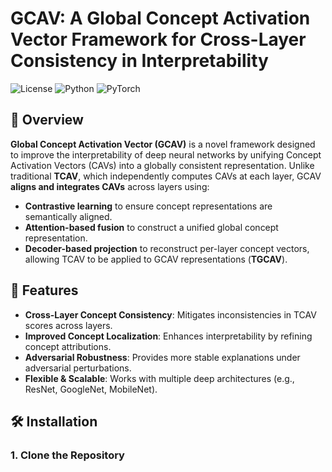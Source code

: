 # GCAV: A Global Concept Activation Vector Framework for Cross-Layer Consistency in Interpretability

![License](https://img.shields.io/badge/license-MIT-blue.svg)
![Python](https://img.shields.io/badge/python-3.8%2B-blue)
![PyTorch](https://img.shields.io/badge/PyTorch-1.9%2B-orange)

## 🧩 Overview

**Global Concept Activation Vector (GCAV)** is a novel framework designed to improve the interpretability of deep neural networks by unifying Concept Activation Vectors (CAVs) into a globally consistent representation. Unlike traditional **TCAV**, which independently computes CAVs at each layer, GCAV **aligns and integrates CAVs** across layers using:
- **Contrastive learning** to ensure concept representations are semantically aligned.
- **Attention-based fusion** to construct a unified global concept representation.
- **Decoder-based projection** to reconstruct per-layer concept vectors, allowing TCAV to be applied to GCAV representations (**TGCAV**).

## 🚀 Features
- **Cross-Layer Concept Consistency**: Mitigates inconsistencies in TCAV scores across layers.
- **Improved Concept Localization**: Enhances interpretability by refining concept attributions.
- **Adversarial Robustness**: Provides more stable explanations under adversarial perturbations.
- **Flexible & Scalable**: Works with multiple deep architectures (e.g., ResNet, GoogleNet, MobileNet).

## 🛠 Installation

### **1. Clone the Repository**
```bash
